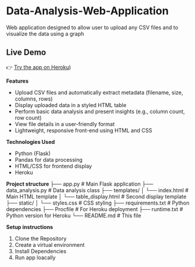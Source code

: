 # Data-Analysis-Web-Application
Web application designed to allow user to upload any CSV files and to visualize the data using a graph

## Live Demo
👉 [Try the app on Heroku](https://data-analysis-web-app-d7a5dbedabae.herokuapp.com/))

**Features**
- Upload CSV files and automatically extract metadata (filename, size, columns, rows)
- Display uploaded data in a styled HTML table
- Perform basic data analysis and present insights (e.g., column count, row count)
- View file details in a user-friendly format
- Lightweight, responsive front-end using HTML and CSS

**Technologies Used**
- Python (Flask)
- Pandas for data processing
- HTML/CSS for frontend display
- Heroku

**Project structure**
├── app.py                 # Main Flask application
├── data_analysis.py       # Data analysis class
├── templates/
│   └── index.html         # Main HTML template
│   └── table_display.html # Second display template
├── static/
│   └── styles.css         # CSS styling
├── requirements.txt       # Python dependencies
├── Procfile               # For Heroku deployment
├── runtime.txt            # Python version for Heroku
└── README.md              # This file

**Setup instructions**
1. Clone the Repository
2. Create a virtual environment
3. Install Dependencies
4. Run app loacally
